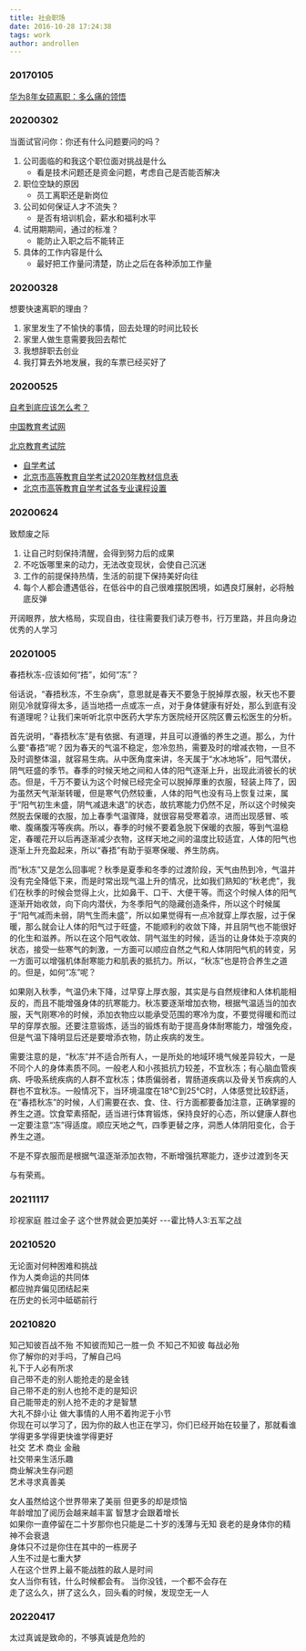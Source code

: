 ```yaml
---
title: 社会职场
date: 2016-10-28 17:24:38
tags: work
author: androllen 
---
```

### 20170105

[华为8年女硕离职：多么痛的领悟](http://www.codeceo.com/article/huawei-8-years.html#0-tsina-1-39990-397232819ff9a47a7b7e80a40613cfe1)

### 20200302

当面试官问你：你还有什么问题要问的吗？

1. 公司面临的和我这个职位面对挑战是什么
   - 看是技术问题还是资金问题，考虑自己是否能否解决
2. 职位空缺的原因
   - 员工离职还是新岗位
3. 公司如何保证人才不流失？
   - 是否有培训机会，薪水和福利水平
4. 试用期期间，通过的标准？
   - 能防止入职之后不能转正
5. 具体的工作内容是什么
   - 最好把工作量问清楚，防止之后在各种添加工作量

### 20200328

想要快速离职的理由？

1. 家里发生了不愉快的事情，回去处理的时间比较长
2. 家里人做生意需要我回去帮忙
3. 我想辞职去创业
4. 我打算去外地发展，我的车票已经买好了

### 20200525

[自考到底应该怎么考？](https://www.zhihu.com/question/350385822)

[中国教育考试网](http://www.neea.edu.cn/)

[北京教育考试院](https://www.bjeea.cn/)

- [自学考试](https://www.bjeea.cn/html/selfstudy/)
- [北京市高等教育自学考试2020年教材信息表](https://www.bjeea.cn/html/selfstudy/zyxx/jcxx/)
- [北京市高等教育自学考试各专业课程设置](https://www.bjeea.cn/uploads/softnew/124-200616164654.pdf)

### 20200624

致颓废之际

1. 让自己时刻保持清醒，会得到努力后的成果
1. 不吃饭哪里来的动力，无法改变现状，会使自己沉迷
1. 工作的前提保持热情，生活的前提下保持美好向往
1. 每个人都会遭遇低谷，在低谷中的自己很难摆脱困境，如遇良灯展射，必将触底反弹

开阔眼界，放大格局，实现自由，往往需要我们读万卷书，行万里路，并且向身边优秀的人学习

### 20201005

春捂秋冻-应该如何“捂”，如何“冻”？

俗话说，“春捂秋冻，不生杂病”，意思就是春天不要急于脱掉厚衣服，秋天也不要刚见冷就穿得太多，适当地捂一点或冻一点，对于身体健康有好处，那么到底有没有道理呢？让我们来听听北京中医药大学东方医院经开区院区曹云松医生的分析。

首先说明，“春捂秋冻”是有依据、有道理，并且可以遵循的养生之道。那么，为什么要“春捂”呢？因为春天的气温不稳定，忽冷忽热，需要及时的增减衣物，一旦不及时调整体温，就容易生病。从中医角度来讲，冬天属于“水冰地坼”，阳气潜伏，阴气旺盛的季节。春季的时候天地之间和人体的阳气逐渐上升，出现此消彼长的状态。但是，千万不要认为这个时候已经完全可以脱掉厚重的衣服，轻装上阵了，因为虽然天气渐渐转暖，但是寒气仍然较重，人体的阳气也没有马上恢复过来，属于“阳气初生未盛，阴气减退未退”的状态，故抗寒能力仍然不足，所以这个时候突然脱去保暖的衣服，加上春季气温骤降，就很容易受寒着凉，进而出现感冒、咳嗽、腹痛腹泻等疾病。所以，春季的时候不要着急脱下保暖的衣服，等到气温稳定，春暖花开以后再逐渐减少衣物，这样天地之间的温度比较适宜，人体的阳气也逐渐上升充盈起来，所以“春捂”有助于驱寒保暖、养生防病。

而“秋冻”又是怎么回事呢？秋季是夏季和冬季的过渡阶段，天气由热到冷，气温并没有完全降低下来，而是时常出现气温上升的情况，比如我们熟知的“秋老虎”，我们在秋季的时候会觉得上火，比如鼻干、口干、大便干等。而这个时候人体的阳气逐渐开始收敛，向下向内潜伏，为冬季阳气的隐藏创造条件，所以这个时候属于“阳气减而未弱，阴气生而未盛”，所以如果觉得有一点冷就穿上厚衣服，过于保暖，那么就会让人体的阳气过于旺盛，不能顺利的收敛下降，并且阴气也不能很好的化生和滋养。所以在这个阳气收敛、阴气滋生的时候，适当的让身体处于凉爽的状态，接受一些寒气的刺激，一方面可以顺应自然之气和人体阴阳气机的转变，另一方面可以增强机体耐寒能力和肌表的抵抗力。所以，“秋冻”也是符合养生之道的。但是，如何“冻”呢？

如果刚入秋季，气温仍未下降，过早穿上厚衣服，其实是与自然规律和人体机能相反的，而且不能增强身体的抗寒能力。秋冻要逐渐增加衣物，根据气温适当的加衣服，天气刚寒冷的时候，添加衣物应以能承受范围的寒冷为度，不要觉得暖和而过早的穿厚衣服。还要注意锻炼，适当的锻炼有助于提高身体耐寒能力，增强免疫，但是气温下降明显后还是要增添衣物，防止疾病的发生。

需要注意的是，“秋冻”并不适合所有人，一是所处的地域环境气候差异较大，一是不同个人的身体素质不同。一般老人和小孩抵抗力较差，不宜秋冻；有心脑血管疾病、呼吸系统疾病的人群不宜秋冻；体质偏弱者，胃肠道疾病以及骨关节疾病的人群也不宜秋冻。一般情况下，当环境温度在18℃到25℃时，人体感觉比较舒适，在“春捂秋冻”的时候，人们需要在衣、食、住、行方面都要备加注意，正确掌握的养生之道。饮食荤素搭配，适当进行体育锻炼，保持良好的心态，所以健康人群也一定要注意“冻”得适度。顺应天地之气，四季更替之序，洞悉人体阴阳变化，合于养生之道。

不是不穿衣服而是根据气温逐渐添加衣物，不断增强抗寒能力，逐步过渡到冬天

与有荣焉。

### 20211117

珍视家庭 胜过金子 这个世界就会更加美好 ---霍比特人3:五军之战

### 20210520

无论面对何种困难和挑战  
作为人类命运的共同体  
都应抛弃偏见团结起来  
在历史的长河中砥砺前行  

### 20210820

知己知彼百战不殆 不知彼而知己一胜一负 不知己不知彼 每战必殆  
你了解你的对手吗，了解自己吗  
礼下于人必有所求  
自己带不走的别人能抢走的是金钱  
自己带不走的别人也抢不走的是知识  
自己能带走的别人抢不走的才是智慧  
大礼不辞小让 做大事情的人用不着拘泥于小节  
你现在可以学习了，因为你的敌人也正在学习，你们已经开始在较量了，那就看谁学得更多学得更快谁学得更好  
社交 艺术 商业 金融   
社交带来生活乐趣  
商业解决生存问题  
艺术寻求真善美  

女人虽然给这个世界带来了美丽 但更多的却是烦恼  
年龄增加了阅历会越来越丰富 智慧才会跟着增长   
如果你一直停留在二十岁那你也只能是二十岁的浅薄与无知 衰老的是身体你的精神不会衰退  
身体只不过是你住在其中的一栋房子  
人生不过是七重大梦  
人在这个世界上最不能战胜的敌人是时间  
女人当你有钱，什么时候都会有。 当你没钱，一个都不会存在  
走了这么久，拼了这么久，回头看的时候，发现空无一人  

### 20220417

太过真诚是致命的，不够真诚是危险的